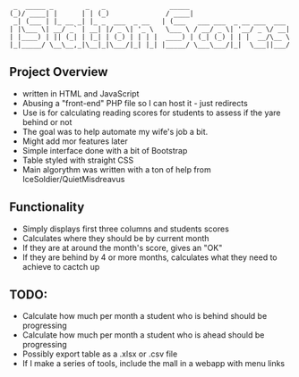      _  _____ _        _   _                _____                         
    (_)/ ____| |      | | (_)              / ____|                        
     _| (___ | |_ __ _| |_ _  ___  _ __   | (___   ___ ___  _ __ ___  ___ 
    | |\___ \| __/ _` | __| |/ _ \| '_ \   \___ \ / __/ _ \| '__/ _ \/ __|
    | |____) | || (_| | |_| | (_) | | | |  ____) | (_| (_) | | |  __/\__ \
    |_|_____/ \__\__,_|\__|_|\___/|_| |_| |_____/ \___\___/|_|  \___||___/
                                                                      
                                                                      

## Project Overview
+ written in HTML and JavaScript
+ Abusing a "front-end" PHP file so I can host it - just redirects
+ Use is for calculating reading scores for students to assess if the yare behind or not
+ The goal was to help automate my wife's job a bit.
+ Might add mor features later
+ Simple interface done with a bit of Bootstrap
+ Table styled with straight CSS
+ Main algorythm was written with a ton of help from IceSoldier/QuietMisdreavus

## Functionality
+ Simply displays first three columns and students scores
+ Calculates where they should be by current month
+ If they are at around the month's score, gives an "OK"
+ If they are behind by 4 or more months, calculates what they need to achieve to cactch up

## TODO:
+ Calculate how much per month a student who is behind should be progressing
+ Calculate how much per month a student who is ahead should be progressing
+ Possibly export table as a .xlsx or .csv file
+ If I make a series of tools, include the mall in a webapp with menu links